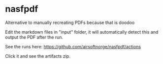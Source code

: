# nasfpdf
Alternative to manually recreating PDFs because that is doodoo

Edit the markdown files in "input" folder, it will automatically detect this and output the PDF after the run.

See the runs here: https://github.com/airsoftnorge/nasfpdf/actions

Click it and see the artifacts zip. 
